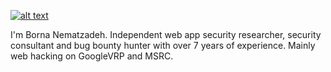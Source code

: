 [![alt text][1.1]][1]

[1.1]: http://i.imgur.com/tXSoThF.png 

[1]: http://www.twitter.com/LogicalHunter

I'm Borna Nematzadeh. Independent web app security researcher, security consultant and bug bounty hunter with over 7 years of experience. 
Mainly web hacking on GoogleVRP and MSRC. 
